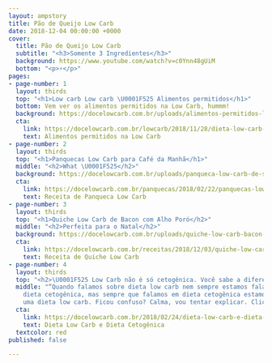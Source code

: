 ```yaml
---
layout: ampstory
title: Pão de Queijo Low Carb
date: 2018-12-04 00:00:00 +0000
cover:
  title: Pão de Queijo Low Carb
  subtitle: "<h3>Somente 3 Ingredientes</h3>"
  background: https://www.youtube.com/watch?v=c0Ynn48gUiM
  bottom: "<p>⚡</p>"
pages:
- page-number: 1
  layout: thirds
  top: "<h1>Low carb Low carb \U0001F525 Alimentos permitidos</h1>"
  bottom: Vem ver os alimentos permitidos na Low Carb, hummm!
  background: https://docelowcarb.com.br/uploads/alimentos-permitidos-low-carb-keto-paleo.jpg
  cta:
    link: https://docelowcarb.com.br/lowcarb/2018/11/28/dieta-low-carb-alimentos-permitidos/
    text: Alimentos permitidos na Low Carb
- page-number: 2
  layout: thirds
  top: "<h1>Panquecas Low Carb para Café da Manhã</h1>"
  middle: "<h2>What \U0001F525</h2>"
  background: https://docelowcarb.com.br/uploads/panqueca-low-carb-de-soja.jpg
  cta:
    link: https://docelowcarb.com.br/panquecas/2018/02/22/panquecas-low-carb/
    text: Receita de Panqueca Low Carb
- page-number: 3
  layout: thirds
  top: "<h1>Quiche Low Carb de Bacon com Alho Poró</h2>"
  middle: "<h2>Perfeita para o Natal</h2>"
  background: https://docelowcarb.com.br/uploads/quiche-low-carb-bacon-alho-poro.jpg
  cta:
    link: https://docelowcarb.com.br/receitas/2018/12/03/quiche-low-carb-de-bacon-com-alho-poro/
    text: Receita de Quiche Low Carb
- page-number: 4
  layout: thirds
  top: "<h2>\U0001F525 Low Carb não é só cetogênica. Você sabe a diferença?</h2>"
  middle: "“Quando falamos sobre dieta low carb nem sempre estamos falando em uma
    dieta cetogênica, mas sempre que falamos em dieta cetogênica estamos falando de
    uma dieta low carb. Ficou confuso? Calma, vou tentar explicar. Clica aqui \U0001F447”"
  cta:
    link: https://docelowcarb.com.br/2018/02/24/dieta-low-carb-e-dieta-cetogenica/
    text: Dieta Low Carb e Dieta Cetogênica
  textcolor: red
published: false

---
```

